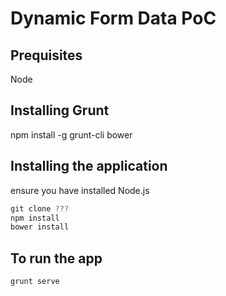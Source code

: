 # Dynamic Form Data PoC


## Prequisites 
Node

## Installing Grunt
npm install -g grunt-cli bower

## Installing the application
ensure you have installed Node.js

```javascript
git clone ???
npm install
bower install
```

## To run the app
```javascript
grunt serve
```

 


